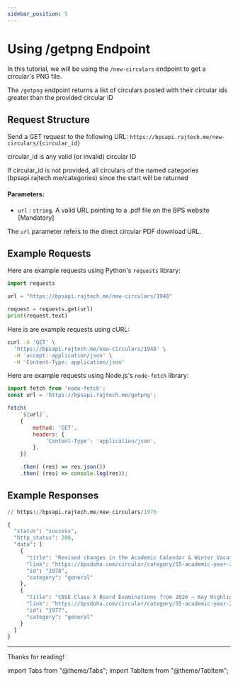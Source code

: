 ```yaml
---
sidebar_position: 5
---
```


# Using /getpng Endpoint

In this tutorial, we will be using the `/new-circulars` endpoint to get a circular's PNG file.

The `/getpng` endpoint returns a list of circulars posted with their circular ids greater than the provided circular ID

## Request Structure

Send a GET request to the following URL: `https://bpsapi.rajtech.me/new-circulars/{circular_id}`

circular_id is any valid (or invalid) circular ID

If circular_id is not provided, all circulars of the named categories (bpsapi.rajtech.me/categories) since the start will be returned


#### Parameters:

- `url` : `string`. A valid URL pointing to a .pdf file on the BPS website [Mandatory]

The `url` parameter refers to the direct circular PDF download URL.


## Example Requests

<Tabs>



<TabItem value="python" label="Python" default>

Here are example requests using Python's `requests` library:


```python
import requests

url = "https://bpsapi.rajtech.me/new-circulars/1948"

request = requests.get(url)
print(request.text)
```



</TabItem>



<TabItem value="curl" label="cURL">

Here is are example requests using cURL:



```bash
curl -X 'GET' \
  'https://bpsapi.rajtech.me/new-circulars/1948' \
  -H 'accept: application/json' \
  -H 'Content-Type: application/json' 
```

</TabItem>



<TabItem value="nodejs" label="Node.js">

Here are example requests using Node.js's `node-fetch` library:


```js
import fetch from 'node-fetch';
const url = 'https://bpsapi.rajtech.me/getpng';

fetch(
    `${url}`,
    {
        method: 'GET',
        headers: {
            'Content-Type': 'application/json',
        },
    })

    .then( (res) => res.json())
    .then( (res) => console.log(res));
```

</TabItem>


</Tabs>

## Example Responses



```python
// https://bpsapi.rajtech.me/new-circulars/1976

{
  "status": "success",
  "http_status": 200,
  "data": [
    {
      "title": "Revised changes in the Academic Calendar & Winter Vacation for the AY 2025 – ‘26",
      "link": "https://bpsdoha.com/circular/category/55-academic-year-2025-26?download=1978",
      "id": "1978",
      "category": "general"
    },
    {
      "title": "CBSE Class X Board Examinations from 2026 – Key Highlights",
      "link": "https://bpsdoha.com/circular/category/55-academic-year-2025-26?download=1977",
      "id": "1977",
      "category": "general"
    }
  ]
}
```



---

Thanks for reading!

import Tabs			from "@theme/Tabs";
import TabItem		from "@theme/TabItem";